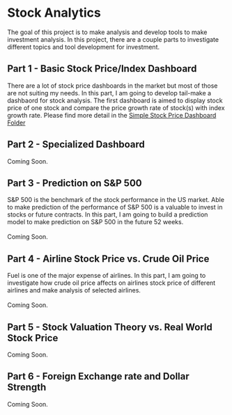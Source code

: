 # Stock Analytics
The goal of this project is to make analysis and develop tools to make investment analysis. In this project, there are a couple parts to investigate different topics and tool development for investment. 

## Part 1 - Basic Stock Price/Index Dashboard
There are a lot of stock price dashboards in the market but most of those are not suiting my needs. In this part, I am going to develop tail-make a dashbaord for stock analysis. The first dashboard is aimed to display stock price of one stock and compare the price growth rate of stock(s) with index growth rate. Please find more detail in the [Simple Stock Price Dashboard Folder](SimpleDashboard)

## Part 2 - Specialized Dashboard
Coming Soon.

## Part 3 - Prediction on S&P 500
S&P 500 is the benchmark of the stock performance in the US market. Able to make prediction of the performance of S&P 500 is a valuable to invest in stocks or future contracts. In this part, I am going to build a prediction model to make prediction on S&P 500 in the future 52 weeks. 
<br><br>
Coming Soon.

## Part 4 - Airline Stock Price vs. Crude Oil Price
Fuel is one of the major expense of airlines. In this part, I am going to investigate how crude oil price affects on airlines stock price of different airlines and make analysis of selected airlines.
<br><br>
Coming Soon.

## Part 5 - Stock Valuation Theory vs. Real World Stock Price
Coming Soon.

## Part 6 - Foreign Exchange rate and Dollar Strength
Coming Soon.